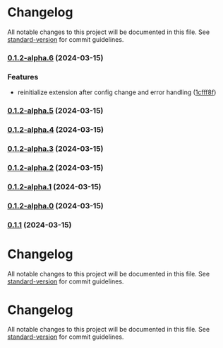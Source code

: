 # Changelog

All notable changes to this project will be documented in this file. See [standard-version](https://github.com/conventional-changelog/standard-version) for commit guidelines.

### [0.1.2-alpha.6](https://github.com/qvotaxon/translation-file-watcher/compare/v0.1.2-alpha.5...v0.1.2-alpha.6) (2024-03-15)


### Features

* reinitialize extension after config change and error handling ([1cfff8f](https://github.com/qvotaxon/translation-file-watcher/commit/1cfff8f4af6fef1c28e426a759e9d45d906469b7))

### [0.1.2-alpha.5](https://github.com/qvotaxon/translation-file-watcher/compare/v0.1.2-alpha.4...v0.1.2-alpha.5) (2024-03-15)

### [0.1.2-alpha.4](https://github.com/qvotaxon/translation-file-watcher/compare/v0.1.2-alpha.3...v0.1.2-alpha.4) (2024-03-15)

### [0.1.2-alpha.3](https://github.com/qvotaxon/translation-file-watcher/compare/v0.1.2-alpha.2...v0.1.2-alpha.3) (2024-03-15)

### [0.1.2-alpha.2](https://github.com/qvotaxon/translation-file-watcher/compare/v0.1.2-alpha.1...v0.1.2-alpha.2) (2024-03-15)

### [0.1.2-alpha.1](https://github.com/qvotaxon/translation-file-watcher/compare/v0.1.2-alpha.0...v0.1.2-alpha.1) (2024-03-15)

### [0.1.2-alpha.0](https://github.com/qvotaxon/translation-file-watcher/compare/v0.1.1...v0.1.2-alpha.0) (2024-03-15)

### [0.1.1](https://github.com/qvotaxon/translation-file-watcher/compare/v0.0.7...v0.1.1) (2024-03-15)

# Changelog

All notable changes to this project will be documented in this file. See [standard-version](https://github.com/conventional-changelog/standard-version) for commit guidelines.

# Changelog

All notable changes to this project will be documented in this file. See [standard-version](https://github.com/conventional-changelog/standard-version) for commit guidelines.
